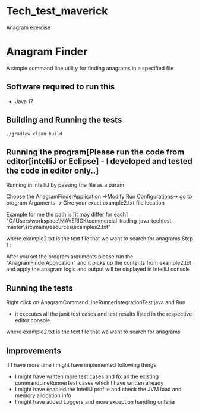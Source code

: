 # Tech_test_maverick
Anagram exercise

# Anagram Finder
A simple command line utility for finding anagrams in a specified file

## Software required to run this
* Java 17

## Building and Running the tests
```
./gradlew clean build
```

## Running the program[Please run the code from editor[intelliJ or Eclipse] - I developed and tested the code in editor only..]

Running in intelliJ by passing the file as a param 

Choose the
AnagramFinderApplication ->Modify Run Configurations-> go to program Arguments -> Give your exact example2.txt file location 

Example for me the path is [it may differ for each]
"C:\Users\workspace\MAVERICK\commercial-trading-java-techtest-master\src\main\resources\examples2.txt"

where example2.txt is the text file that we want to search for anagrams
Step 1 :

After you set the program arguments please run the "AnagramFinderApplication" and it 
picks up the contents from example2.txt and apply the anagram logic and output will be displayed in IntelliJ console 

## Running the tests
 Right click on AnagramCommandLineRunnerIntegrationTest.java and Run 
* it executes all the junit test cases and test results listed in the respective editor console

where example2.txt is the text file that we want to search for anagrams


## Improvements

if I have more time i might have implemented following things 

* I might have written more test cases and fix all the existing commandLineRunnerTest cases which I have written already
* I might have enabled the IntelliJ profile and check the JVM load and memory allocation info
* I might have added Loggers and more exception handling criteria 


